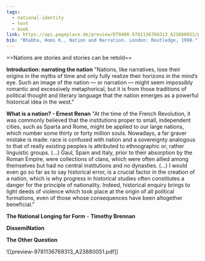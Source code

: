 ```yaml
---
tags:
  - national-identity
  - text
  - book
link: https://api.pageplace.de/preview/DT0400.9781136769313_A23880051/preview-9781136769313_A23880051.pdf
bib: "Bhabha, Homi K., Nation and Narration. London: Routledge, 1990."
---
```

==Nations are stories and stories can be retold==

**Introduction: narrating the nation**
"Nations, like narratives, lose their origins in the myths of time and only fully realize their horizons in the mind’s eye. Such an image of the nation — or narration — might seem impossibly romantic and excessively metaphorical, but it is from those traditions of political thought and literary language that the nation emerges as a powerful historical idea in the west."

**What is a nation? - Ernest Renan**
"At the time of the French Revolution, it was commonly believed that the institutions proper to small, independent cities, such as Sparta and Rome, might be applied to our large nations, which number some thirty or forty million souls. Nowadays, a far graver mistake is made: race is confused with nation and a sovereignty analogous to that of really existing peoples is attributed to ethnographic or, rather linguistic groups.
(...)
Gaul, Spain and Italy, prior to their absorption by the Roman Empire, were collections of clans, which were often allied among themselves but had no central institutions and no dynasties.
(...)
I would even go so far as to say historical error, is a crucial factor in the creation of a nation, which is why progress in historical studies often constitutes a danger for the principle of nationality. Indeed, historical enquiry brings to light deeds of violence which took place at the origin of all political formations, even of those whose consequences have been altogether beneficial."

**The National Longing for Form** - **Timothy Brennan**


**DissemiNation**

**The Other Question**

![[preview-9781136769313_A23880051.pdf]]
